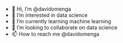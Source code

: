- 👋 Hi, I’m @davidomenga
- 👀 I’m interested in data science
- 🌱 I’m currently learning machine learning
- 💞️ I’m looking to collaborate on data science
- 📫 How to reach me @davidomenga

<!---
davidomenga/davidomenga is a ✨ special ✨ repository because its `README.md` (this file) appears on your GitHub profile.
You can click the Preview link to take a look at your changes.
--->
